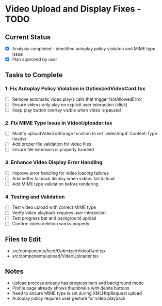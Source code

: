 # Video Upload and Display Fixes - TODO

## Current Status
- [x] Analysis completed - identified autoplay policy violation and MIME type issue
- [x] Plan approved by user

## Tasks to Complete

### 1. Fix Autoplay Policy Violation in OptimizedVideoCard.tsx
- [ ] Remove automatic video.play() calls that trigger NotAllowedError
- [ ] Ensure videos only play on explicit user interaction (click)
- [ ] Keep play button overlay visible when video is paused

### 2. Fix MIME Type Issue in VideoUploader.tsx
- [ ] Modify uploadVideoToStorage function to set 'video/mp4' Content-Type header
- [ ] Add proper file validation for video files
- [ ] Ensure file extension is properly handled

### 3. Enhance Video Display Error Handling
- [ ] Improve error handling for video loading failures
- [ ] Add better fallback display when videos fail to load
- [ ] Add MIME type validation before rendering

### 4. Testing and Validation
- [ ] Test video upload with correct MIME type
- [ ] Verify video playback requires user interaction
- [ ] Test progress bar and background upload
- [ ] Confirm video deletion works properly

## Files to Edit
- src/components/feed/OptimizedVideoCard.tsx
- src/components/upload/VideoUploader.tsx

## Notes
- Upload process already has progress bars and background mode
- Profile page already shows thumbnails with delete buttons
- Need to ensure MIME type is set during XMLHttpRequest upload
- Autoplay policy requires user gesture for video playback
